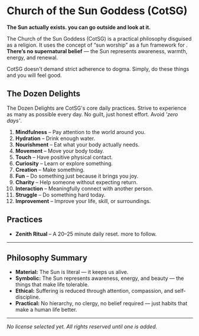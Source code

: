 # Church of the Sun Goddess (CotSG)

**The Sun actually exists. you can go outside and look at it.**

The Church of the Sun Goddess (CotSG) is a practical philosophy disguised as a religion. It uses the concept of “sun worship” as a fun framework for . **There’s no supernatural belief** — the Sun represents awareness, warmth, energy, and renewal.

CotSG doesn't demand strict adherence to dogma. Simply, do these things and you will feel good.

## The Dozen Delights

The Dozen Delights are CotSG's core daily practices. Strive to experience as many as possible every day. No guilt, just honest effort. Avoid *'zero days'*.

1. **Mindfulness** – Pay attention to the world around you.
2. **Hydration** – Drink enough water.
3. **Nourishment** – Eat what your body actually needs.
4. **Movement** – Move your body today.
5. **Touch** – Have positive physical contact.
6. **Curiosity** – Learn or explore something.
7. **Creation** – Make something.
8. **Fun** – Do something just because it brings you joy.
9. **Charity** – Help someone without expecting return.
10. **Interaction** – Meaningfully connect with another person.
11. **Struggle** – Do something hard today.
12. **Improvement** – Improve your life, skill, or surroundings.

## Practices

- **Zenith Ritual** – A 20–25 minute daily reset. more to follow.
---

## Philosophy Summary

- **Material:** The Sun is literal — it keeps us alive.  
- **Symbolic:** The Sun represents awareness, energy, and beauty — the things that make life tolerable.  
- **Ethical:** Suffering is reduced through attention, compassion, and self-discipline.  
- **Practical:** No hierarchy, no clergy, no belief required — just habits that make a human life better.  

---

_No license selected yet. All rights reserved until one is added._
